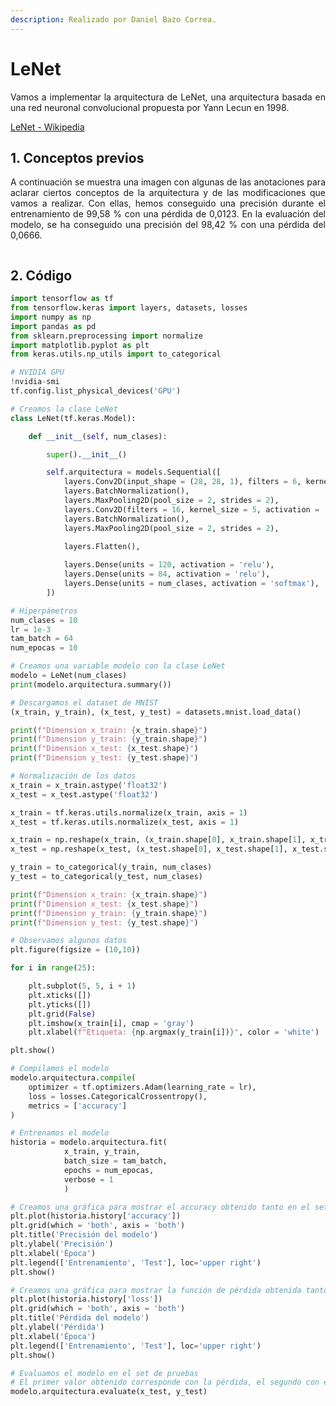 ```yaml
---
description: Realizado por Daniel Bazo Correa.
---
```


<div align="justify">

# LeNet

Vamos a implementar la arquitectura de LeNet, una arquitectura basada en una red neuronal convolucional propuesta por Yann Lecun en 1998.

[LeNet - Wikipedia](https://en.wikipedia.org/wiki/LeNet)

## 1. Conceptos previos

A continuación se muestra una imagen con algunas de las anotaciones para aclarar ciertos conceptos de la arquitectura y de las modificaciones que vamos a realizar. Con ellas, hemos conseguido una precisión durante el entrenamiento de 99,58 % con una pérdida de 0,0123. En la evaluación del modelo, se ha conseguido una precisión del 98,42 % con una pérdida del 0,0666.

<figure><img src="../../.gitbook/assets/160DD17B-DDE1-4C60-BAF1-A441AF9DBE98.jpeg" alt=""><figcaption></figcaption></figure>

## 2. Código

```python
import tensorflow as tf
from tensorflow.keras import layers, datasets, losses
import numpy as np
import pandas as pd
from sklearn.preprocessing import normalize
import matplotlib.pyplot as plt
from keras.utils.np_utils import to_categorical

# NVIDIA GPU
!nvidia-smi
tf.config.list_physical_devices('GPU')

# Creamos la clase LeNet
class LeNet(tf.keras.Model):

    def __init__(self, num_clases):

        super().__init__()

        self.arquitectura = models.Sequential([
            layers.Conv2D(input_shape = (28, 28, 1), filters = 6, kernel_size = 5, padding = 'same', activation = 'relu'),
            layers.BatchNormalization(),
            layers.MaxPooling2D(pool_size = 2, strides = 2),
            layers.Conv2D(filters = 16, kernel_size = 5, activation = 'relu'),
            layers.BatchNormalization(),
            layers.MaxPooling2D(pool_size = 2, strides = 2),
            
            layers.Flatten(),

            layers.Dense(units = 120, activation = 'relu'),
            layers.Dense(units = 84, activation = 'relu'),
            layers.Dense(units = num_clases, activation = 'softmax'),
        ])

# Hiperpámetros
num_clases = 10
lr = 1e-3
tam_batch = 64
num_epocas = 10

# Creamos una variable modelo con la clase LeNet
modelo = LeNet(num_clases)
print(modelo.arquitectura.summary())

# Descargamos el dataset de MNIST
(x_train, y_train), (x_test, y_test) = datasets.mnist.load_data()

print(f"Dimension x_train: {x_train.shape}")
print(f"Dimension y_train: {y_train.shape}")
print(f"Dimension x_test: {x_test.shape}")
print(f"Dimension y_test: {y_test.shape}")

# Normalización de los datos
x_train = x_train.astype('float32')
x_test = x_test.astype('float32')

x_train = tf.keras.utils.normalize(x_train, axis = 1)
x_test = tf.keras.utils.normalize(x_test, axis = 1)

x_train = np.reshape(x_train, (x_train.shape[0], x_train.shape[1], x_train.shape[1], 1))
x_test = np.reshape(x_test, (x_test.shape[0], x_test.shape[1], x_test.shape[1], 1))

y_train = to_categorical(y_train, num_clases)
y_test = to_categorical(y_test, num_clases)

print(f"Dimension x_train: {x_train.shape}")
print(f"Dimension x_test: {x_test.shape}")
print(f"Dimension y_train: {y_train.shape}")
print(f"Dimension y_test: {y_test.shape}")

# Observamos algunos datos
plt.figure(figsize = (10,10))

for i in range(25):

    plt.subplot(5, 5, i + 1)
    plt.xticks([])
    plt.yticks([])
    plt.grid(False)
    plt.imshow(x_train[i], cmap = 'gray')
    plt.xlabel(f"Etiqueta: {np.argmax(y_train[i])}", color = 'white')

plt.show()

# Compilamos el modelo
modelo.arquitectura.compile(
    optimizer = tf.optimizers.Adam(learning_rate = lr),
    loss = losses.CategoricalCrossentropy(), 
    metrics = ['accuracy']
)

# Entrenamos el modelo
historia = modelo.arquitectura.fit(
            x_train, y_train,
            batch_size = tam_batch,
            epochs = num_epocas,
            verbose = 1
            )

# Creamos una gráfica para mostrar el accuracy obtenido tanto en el set de entrenamiento como en el de validacion
plt.plot(historia.history['accuracy'])
plt.grid(which = 'both', axis = 'both')
plt.title('Precisión del modelo')
plt.ylabel('Precisión')
plt.xlabel('Época')
plt.legend(['Entrenamiento', 'Test'], loc='upper right')
plt.show()

# Creamos una gráfica para mostrar la función de pérdida obtenida tanto en el set de entrenamiento como en el de validacion
plt.plot(historia.history['loss'])
plt.grid(which = 'both', axis = 'both')
plt.title('Pérdida del modelo')
plt.ylabel('Pérdida')
plt.xlabel('Época')
plt.legend(['Entrenamiento', 'Test'], loc='upper right')
plt.show()

# Evaluamos el modelo en el set de pruebas
# El primer valor obtenido corresponde con la pérdida, el segundo con el accuracy
modelo.arquitectura.evaluate(x_test, y_test)
```

</div>